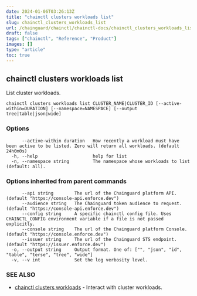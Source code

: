 ```yaml
---
date: 2024-01-06T03:26:13Z
title: "chainctl clusters workloads list"
slug: chainctl_clusters_workloads_list
url: /chainguard/chainctl/chainctl-docs/chainctl_clusters_workloads_list/
draft: false
tags: ["chainctl", "Reference", "Product"]
images: []
type: "article"
toc: true
---
```

## chainctl clusters workloads list

List cluster workloads.

```
chainctl clusters workloads list CLUSTER_NAME|CLUSTER_ID [--active-within=DURATION] [--namespace=NAMESPACE] [--output tree|table|json|wide]
```

### Options

```
      --active-within duration   How recently a workload must have been active to be listed. Zero will return all workloads. (default 24h0m0s)
  -h, --help                     help for list
  -n, --namespace string         The namespace whose workloads to list (default: all).
```

### Options inherited from parent commands

```
      --api string        The url of the Chainguard platform API. (default "https://console-api.enforce.dev")
      --audience string   The Chainguard token audience to request. (default "https://console-api.enforce.dev")
      --config string     A specific chainctl config file. Uses CHAINCTL_CONFIG environment variable if a file is not passed explicitly.
      --console string    The url of the Chainguard platform Console. (default "https://console.enforce.dev")
      --issuer string     The url of the Chainguard STS endpoint. (default "https://issuer.enforce.dev")
  -o, --output string     Output format. One of: ["", "json", "id", "table", "terse", "tree", "wide"]
  -v, --v int             Set the log verbosity level.
```

### SEE ALSO

* [chainctl clusters workloads](/chainguard/chainctl/chainctl-docs/chainctl_clusters_workloads/)	 - Interact with cluster workloads.

